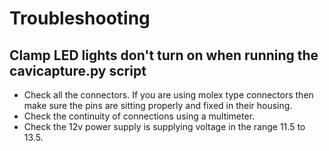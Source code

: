 # Troubleshooting

## Clamp LED lights don't turn on when running the cavicapture.py script

* Check all the connectors. If you are using molex type connectors then make sure the pins are sitting properly and fixed in their housing.
* Check the continuity of connections using a multimeter.
* Check the 12v power supply is supplying voltage in the range 11.5 to 13.5.
